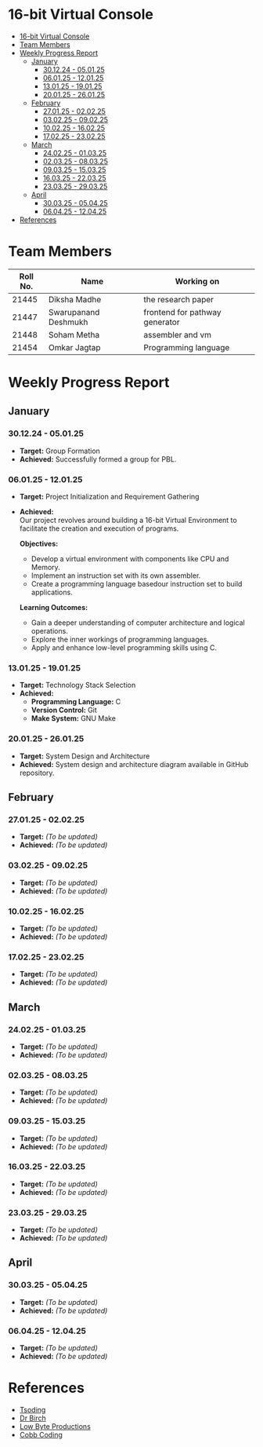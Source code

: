 # 16-bit Virtual Console

- [16-bit Virtual Console](#16-bit-virtual-console)
- [Team Members](#team-members)
- [Weekly Progress Report](#weekly-progress-report)
  - [January](#january)
    - [30.12.24 - 05.01.25](#301224---050125)
    - [06.01.25 - 12.01.25](#060125---120125)
    - [13.01.25 - 19.01.25](#130125---190125)
    - [20.01.25 - 26.01.25](#200125---260125)
  - [February](#february)
    - [27.01.25 - 02.02.25](#270125---020225)
    - [03.02.25 - 09.02.25](#030225---090225)
    - [10.02.25 - 16.02.25](#100225---160225)
    - [17.02.25 - 23.02.25](#170225---230225)
  - [March](#march)
    - [24.02.25 - 01.03.25](#240225---010325)
    - [02.03.25 - 08.03.25](#020325---080325)
    - [09.03.25 - 15.03.25](#090325---150325)
    - [16.03.25 - 22.03.25](#160325---220325)
    - [23.03.25 - 29.03.25](#230325---290325)
  - [April](#april)
    - [30.03.25 - 05.04.25](#300325---050425)
    - [06.04.25 - 12.04.25](#060425---120425)
- [References](#references)

# Team Members

| Roll No. | Name                 | Working on                     |
| -------- | -------------------- | ------------------------------ |
| 21445    | Diksha Madhe         | the research paper             |
| 21447    | Swarupanand Deshmukh | frontend for pathway generator |
| 21448    | Soham Metha          | assembler and vm               |
| 21454    | Omkar Jagtap         | Programming language           |

#  Weekly Progress Report

## January


###  30.12.24 - 05.01.25
- **Target:** Group Formation  
- **Achieved:** Successfully formed a group for PBL.


###  06.01.25 - 12.01.25
- **Target:** Project Initialization and Requirement Gathering  
- **Achieved:**  
  Our project revolves around building a 16-bit Virtual Environment to facilitate the creation and execution of programs.  

  **Objectives:**  
  - Develop a virtual environment with components like CPU and Memory.  
  - Implement an instruction set with its own assembler.  
  - Create a programming language basedour instruction set to build applications.  

  **Learning Outcomes:**  
  - Gain a deeper understanding of computer architecture and logical operations.  
  - Explore the inner workings of programming languages.  
  - Apply and enhance low-level programming skills using C.


###  13.01.25 - 19.01.25
- **Target:** Technology Stack Selection  
- **Achieved:**  
  - **Programming Language:** C  
  - **Version Control:** Git  
  - **Make System:** GNU Make  


###  20.01.25 - 26.01.25
- **Target:** System Design and Architecture  
- **Achieved:** System design and architecture diagram available in GitHub repository.


## February


###  27.01.25 - 02.02.25
- **Target:** *(To be updated)*  
- **Achieved:** *(To be updated)*  


###  03.02.25 - 09.02.25
- **Target:** *(To be updated)*  
- **Achieved:** *(To be updated)*  


###  10.02.25 - 16.02.25
- **Target:** *(To be updated)*  
- **Achieved:** *(To be updated)*  


###  17.02.25 - 23.02.25
- **Target:** *(To be updated)*  
- **Achieved:** *(To be updated)*  


## March


### 24.02.25 - 01.03.25
- **Target:** *(To be updated)*  
- **Achieved:** *(To be updated)*  


### 02.03.25 - 08.03.25
- **Target:** *(To be updated)*  
- **Achieved:** *(To be updated)*  


### 09.03.25 - 15.03.25
- **Target:** *(To be updated)*  
- **Achieved:** *(To be updated)*  


### 16.03.25 - 22.03.25
- **Target:** *(To be updated)*  
- **Achieved:** *(To be updated)*  


### 23.03.25 - 29.03.25
- **Target:** *(To be updated)*  
- **Achieved:** *(To be updated)*  


## April


### 30.03.25 - 05.04.25
- **Target:** *(To be updated)*  
- **Achieved:** *(To be updated)*  


### 06.04.25 - 12.04.25
- **Target:** *(To be updated)*  
- **Achieved:** *(To be updated)*  


# References

-   [Tsoding](https://www.youtube.com/playlist?list=PLpM-Dvs8t0VY73ytTCQqgvgCWttV3m8LM)
-   [Dr Birch](https://www.youtube.com/@dr-Jonas-Birch)
-   [Low Byte Productions](https://www.youtube.com/playlist?list=PLP29wDx6QmW5DdwpdwHCRJsEubS5NrQ9b)
-   [Cobb Coding](https://www.youtube.com/playlist?list=PLRnI_2_ZWhtCxHQ_3zDfW0-RgiWo8ftyj)
